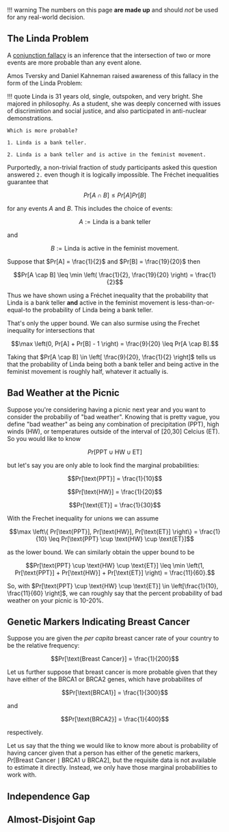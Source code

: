 
!!! warning
	The numbers on this page **are made up** and should *not* be used for any real-world decision.

## The Linda Problem

A [conjunction fallacy](https://en.wikipedia.org/wiki/Conjunction_fallacy) is an inference that the intersection of two or more events are more probable than any event alone.

Amos Tversky and Daniel Kahneman raised awareness of this fallacy in the form of the Linda Problem:

!!! quote
	Linda is 31 years old, single, outspoken, and very bright. She majored in philosophy. As a student, she was deeply concerned with issues of discrimintion and social justice, and also participated in anti-nuclear demonstrations.
	
	Which is more probable?
	
	1. Linda is a bank teller.
	
	2. Linda is a bank teller and is active in the feminist movement.

Purportedly, a non-trivial fraction of study participants asked this question answered `2.` even though it is logically impossible. The Fréchet inequalities guarantee that 

$$Pr\left[ A \cap B \right] \leq Pr[A] Pr[B]$$

for any events $A$ and $B$. This includes the choice of events:

$$A := \text{Linda is a bank teller}$$

and

$$B := \text{Linda is active in the feminist movement}.$$

Suppose that $Pr[A] = \frac{1}{2}$ and $Pr[B] = \frac{19}{20}$ then

$$Pr[A \cap B] \leq \min \left( \frac{1}{2}, \frac{19}{20} \right) = \frac{1}{2}$$

Thus we have shown using a Fréchet inequality that the probability that Linda is a bank teller **and** active in the feminist movement is less-than-or-equal-to the probability of Linda being a bank teller.

That's only the upper bound. We can also surmise using the Frechet inequality for intersections that

$$\max \left(0, Pr[A] + Pr[B] - 1 \right) = \frac{9}{20}  \leq Pr[A \cap B].$$

Taking that $Pr[A \cap B] \in \left[ \frac{9}{20}, \frac{1}{2} \right]$ tells us that the probability of Linda being both a bank teller and being active in the feminist movement is roughly half, whatever it actually is.

## Bad Weather at the Picnic

Suppose you're considering having a picnic next year and you want to consider the probabiliy of "bad weather". Knowing that is pretty vague, you define "bad weather" as being any combination of precipitation (PPT), high winds (HW), or temperatures outside of the interval of [20,30] Celcius (ET). So you would like to know

$$Pr[\text{PPT} \cup \text{HW} \cup \text{ET}]$$

but let's say you are only able to look find the marginal probabilities:

$$Pr[\text{PPT}] = \frac{1}{10}$$

$$Pr[\text{HW}] = \frac{1}{20}$$

$$Pr[\text{ET}] = \frac{1}{30}$$

With the Frechet inequality for unions we can assume

$$\max \left\{ Pr[\text{PPT}], Pr[\text{HW}], Pr[\text{ET}] \right\} = \frac{1}{10} \leq Pr[\text{PPT} \cup \text{HW} \cup \text{ET}]$$

as the lower bound. We can similarly obtain the upper bound to be

$$Pr[\text{PPT} \cup \text{HW} \cup \text{ET}] \leq \min \left(1, Pr[\text{PPT}] +  Pr[\text{HW}] + Pr[\text{ET}]  \right) = \frac{11}{60}.$$

So, with $Pr[\text{PPT} \cup \text{HW} \cup \text{ET}] \in \left[\frac{1}{10}, \frac{11}{60} \right]$, we can roughly say that the percent probability of bad weather on your picnic is 10-20%.

## Genetic Markers Indicating Breast Cancer

Suppose you are given the *per capita* breast cancer rate of your country to be the relative frequency:

$$Pr[\text{Breast Cancer}] = \frac{1}{200}$$

Let us further suppose that breast cancer is more probable given that they have either of the BRCA1 or BRCA2 genes, which have probabilites of 

$$Pr[\text{BRCA1}] = \frac{1}{300}$$

and

$$Pr[\text{BRCA2}] = \frac{1}{400}$$

respectively.

Let us say that the thing we would like to know more about is probability of having cancer given that a person has either of the genetic markers, $Pr[\text{Breast Cancer} \mid \text{BRCA1} \cup \text{BRCA2}]$, but the requisite data is not available to estimate it directly. Instead, we only have those marginal probabilities to work with.

## Independence Gap

## Almost-Disjoint Gap
